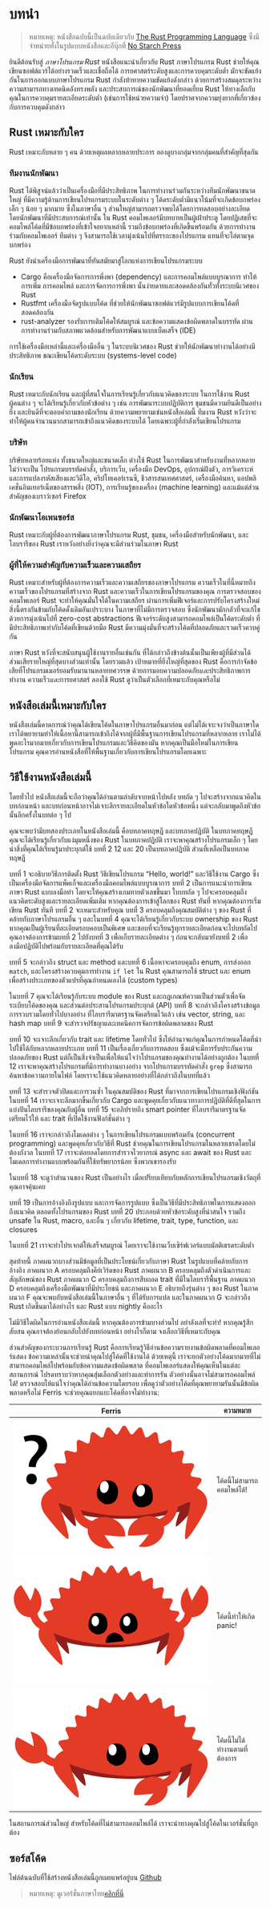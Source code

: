 #  บทนำ

> หมายเหตุ: หนังสือฉบับนี้เป็นฉบับเดียวกับ [The Rust Programming
> Language][nsprust] ซึ่งมีจำหน่ายทั้งในรูปแบบหนังสือและอีบุ๊กที่ 
> [No Starch Press][nsp]

[nsprust]: https://nostarch.com/rust-programming-language-2nd-edition
[nsp]: https://nostarch.com/

ยินดีต้อนรับสู่ *ภาษาโปรแกรม Rust* หนังสือแนะนำเกี่ยวกับ Rust
ภาษาโปรแกรม Rust ช่วยให้คุณเขียนซอฟต์แวร์ได้อย่างรวดเร็วและเชื่อถือได้
การยศาสตร์ระดับสูงและการควบคุมระดับต่ำ มักจะขัดแย้งกันในการออกแบบภาษาโปรแกรม
Rust กำลังท้าทายความขัดแย้งดังกล่าว ด้วยการสร้างสมดุลระหว่างความสามารถทางเทคนิคอังทรงพลัง
และประสบการณ์ของนักพัฒนาที่ยอดเยี่ยม
Rust ให้ทางเลือกับคุณในการควบคุมรายละเอียดระดับต่ำ (เช่นการใช้หน่วยความจำ) 
โดยปราศจากความยุ่งยากที่เกี่ยวข้องกับการควบคุมดังกล่าว

## Rust เหมาะกับใคร

Rust เหมาะกับหลาย ๆ คน ด้วยเหตุผลหลากหลายประการ ลองดูบางกลุ่มจากกลุ่มคนที่สำคัญที่สุดกัน

### ทีมงานนักพัฒนา

Rust ได้พิสูจน์แล้วว่าเป็นเครื่องมือที่มีประสิทธิภาพ
ในการทำงานร่วมกันระหว่างทีมนักพัฒนาขนาดใหญ่ 
ที่มีความรู้ด้านการเขียนโปรแกรมระบบในระดับต่าง ๆ 
โค้ดระดับต่ำมีแนวโน้มที่จะเกิดข้อบกพร่องเล็ก ๆ น้อย ๆ มากมาย 
ซึ่งในภาษาอื่น ๆ ส่วนใหญ่สามารถตรวจพบได้โดยการทดสอบอย่างละเอียด 
โดยนักพัฒนาที่มีประสบการณ์เท่านั้น
ใน Rust คอมไพเลอร์มีบทบาทเป็นผู้เฝ้าประตู โดยปฏิเสธที่จะคอมไพล์โค้ดที่มีข้อบกพร่องที่เข้าใจอยากเหล่านี้
รวมถึงข้อบกพร่องที่เกิดขึ้นพร้อมกัน ด้วยการทำงานร่วมกับคอมไพเลอร์ ทีมต่าง ๆ จึงสามารถใช้เวลามุ่งเน้นไปที่ตรรกะของโปรแกรม แทนที่จะไล่ตามจุดบกพร่อง

Rust ยังนำเครื่องมือการพัฒนาที่ทันสมัยมาสู่โลกแห่งการเขียนโปรแกรมระบบ

* Cargo คือเครื่องมือจัดการการพึ่งพา (dependency) และการคอมไพล์แบบบูรณาการ
ทำให้การเพิ่ม การคอมไพล์ และการจัดการการพึ่งพา นั้นง่ายดายและสอดคล้องกันทั่วทั้งระบบนิเวศของ Rust
* Rustfmt เครื่องมือจัดรูปแบบโค้ด ที่ช่วยให้นักพัฒนาซอฟต์แวร์มีรูปแบบการเขียนโค้ดที่สอดคล้องกัน
* rust-analyzer รองรับการเติมโค้ดให้สมบูรณ์ และข้อความแสดงข้อผิดพลาดในบรรทัด 
ผ่านการทำงานร่วมกับสภาพแวดล้อมสำหรับการพัฒนาแบบเบ็ดเสร็จ (IDE)

การใช้เครื่องมือเหล่านี้และเครื่องมืออื่น ๆ ในระบบนิเวศของ Rust 
ช่วยให้นักพัฒนาทำงานได้อย่างมีประสิทธิภาพ
ขณะเขียนโค้ดระดับระบบ (systems-level code)

### นักเรียน

Rust เหมาะกับนักเรียน และผู้ที่สนใจในการเรียนรู้เกี่ยวกับแนวคิดของระบบ
ในการใช้งาน Rust ผู้คนต่าง ๆ จะได้เรียนรู้เกี่ยวกับหัวข้อต่าง ๆ เช่น การพัฒนาระบบปฏิบัติการ
ชุมชนมีความยินดีเป็นอย่างยิ่ง และยินดีที่จะตอบคำถามของนักเรียน
ด้วยความพยายามเช่นหนังสือเล่มนี้ ทีมงาน Rust 
หวังว่าจะทำให้ผู้คนจำนวนมากสามารถเข้าถึงแนวคิดของระบบได้
โดยเฉพาะผู้ที่กำลังเริ่มเขียนโปรแกรม

### บริษัท

บริษัทหลายร้อยแห่ง ทั้งขนาดใหญ่และขนาดเล็ก ต่างใช้ Rust ในการพัฒนาสำหรับงานที่หลากหลาย
ไม่ว่าจะเป็น โปรแกรมบรรทัดคำสั่ง, บริการเว็บ, เครื่องมือ DevOps, อุปกรณ์ฝังตัว, 
การวิเคราะห์และการแปลงรหัสเสียงและวิดีโอ, คริปโทเคอร์เรนซี, ชีวสารสนเทศศาสตร์, เครื่องมือค้นหา, 
แอปพลิเคชั่นอินเทอร์เน็ตของสรรพสิ่ง (IOT), การเรียนรู้ของเครื่อง (machine learning)
และแม้แต่ส่วนสำคัญของเบราว์เซอร์ Firefox

### นักพัฒนาโอเพนซอร์ส

Rust เหมาะกับผู้ที่ต้องการพัฒนาภาษาโปรแกรม Rust, ชุมชน, เครื่องมือสำหรับนักพัฒนา,
และไลบรารีของ Rust  เราหวังอย่างยิ่งว่าคุณจะมีส่วนร่วมในภาษา Rust

### ผู้ที่ให้ความสำคัญกับความเร็วและความเสถียร

Rust เหมาะสำหรับผู้ที่ต้องการความเร็วและความเสถียรของภาษาโปรแกรม 
ความเร็วในที่นี้หมายถึง ความเร็วของโปรแกรมที่สร้างจาก Rust และความเร็วในการเขียนโปรแกรมของคุณ
การตรวจสอบของคอมไพเลอร์ Rust จะทำให้คุณมั่นใจได้ในความเสถียร ผ่านการเพิ่มฟีเจอร์และการปรับโครงสร้างใหม่
สิ่งนี้ตรงกันข้ามกับโค้ดดั้งเดิมอันเปราะบาง ในภาษาที่ไม่มีการตรวจสอบ ซึ่งนักพัฒนามักกลัวที่จะแก้ไข
ด้วยการมุ่งเน้นไปที่ zero-cost abstractions 
ฟีเจอร์ระดับสูงสามารถคอมไพล์เป็นโค้ดระดับต่ำ ที่มีประสิทธิภาพเท่ากับโค้ดที่เขียนด้วยมือ
Rust มีความมุ่งมั่นที่จะสร้างโค้ดที่ปลอดภัยและรวดเร็วควบคู่กัน

ภาษา Rust หวังที่จะสนับสนุนผู้ใช้งานรายอื่นเช่นกัน ที่ได้กล่าวถึงข้างต้นนั้นเป็นเพียงผู้ที่มีส่วนได้ส่วนเสียรายใหญ่ที่สุดบางส่วนเท่านั้น
โดยรวมแล้ว เป้าหมายที่ยิ่งใหญ่ที่สุดของ Rust คือการกำจัดข้อเสียที่โปรแกรมเมอร์ยอมรับมานานหลายทศวรรษ
ด้วยการมอบความปลอดภัย*และ*ประสิทธิภาพการทำงาน ความเร็ว*และ*การยศาสตร์
ลองใช้ Rust ดูว่าเป็นตัวเลือกที่เหมาะกับคุณหรือไม่

## หนังสือเล่มนี้เหมาะกับใคร

หนังสือเล่มนี้คาดการณ์ว่าคุณได้เขียนโค้ดในภาษาโปรแกรมอื่นมาก่อน แต่ไม่ได้เจาะจงว่าเป็นภาษาใด 
เราได้พยายามทำให้เนื้อหานี้สามารถเข้าถึงได้จากผู้ที่มีพื้นฐานการเขียนโปรแกรมที่หลากหลาย
เราไม่ได้พูดอะไรมากมายเกี่ยวกับการเขียนโปรแกรมและวิธีคิดของมัน
หากคุณเป็นมือใหม่ในการเขียนโปรแกรม คุณควรอ่านหนังสือที่ให้พื้นฐานเกี่ยวกับการเขียนโปรแกรมโดยเฉพาะ

## วิธีใช้งานหนังสือเล่มนี้

โดยทั่วไป หนังสือเล่มนี้จะถือว่าคุณได้อ่านตามลำดับจากหน้าไปหลัง บทถัด ๆ ไปจะสร้างจากแนวคิดในบทก่อนหน้า
และบทก่อนหน้าอาจไม่เจาะลึกรายละเอียดในหัวข้อใดหัวข้อหนึ่ง แต่จะกลับมาพูดถึงหัวข้อนั้นอีกครั้งในบทต่อ ๆ ไป

คุณจะพบว่ามีบทสองประเภทในหนังสือเล่มนี้ คือบทภาคทฤษฎี และบทภาคปฏิบัติ
ในบทภาคทฤษฎี คุณจะได้เรียนรู้เกี่ยวกับแง่มุมหนึ่งของ Rust 
ในบทภาคปฏิบัติ เราจะพาคุณสร้างโปรแกรมเล็ก ๆ โดยนำสิ่งที่คุณได้เรียนรู้มาประยุกต์ใช้
บทที่ 2 12 และ 20 เป็นบทภาคปฏิบัติ ส่วนที่เหลือเป็นบทภาคทฤษฎี

บทที่ 1 จะอธิบายวิธีการติดตั้ง Rust วิธีเขียนโปรแกรม “Hello, world!” 
และวิธีใช้งาน Cargo ซึ่งเป็นเครื่องมือจัดการแพ็คเก็จและเครื่องมือคอมไพล์แบบบูรณาการ
บทที่ 2 เป็นการแนะนำการเขียนภาษา Rust แบบลงมือทำ โดยจะให้คุณสร้างเกมทายตัวเลขขึ้นมา
ใบบทถัด ๆ ไปจะครอบคลุมถึงแนวคิดระดับสูงและรายละเอียดเพิ่มเติม
หากคุณต้องการเข้าสู่โลกของ Rust ทันที่
หากคุณต้องการเริ่มเขียน Rust ทันที บทที่ 2 จะเหมาะสำหรับคุณ
บทที่ 3 ครอบคลุมถึงคุณสมบัติต่าง ๆ ของ Rust ที่คล้ายกับภาษาโปรแกรมอื่น ๆ 
และในบทที่ 4 คุณจะได้เรียนรู้เกี่ยวกับระบบ ownership ของ Rust
หากคุณเป็นผู้เรียนที่ละเอียดรอบคอบเป็นพิเศษ และชอบที่จะเรียนรู้ทุกรายละเอียดก่อนจะไปบทถัดไป
คุณอาจต้องการข้ามบทที่ 2 ไปยังบทที่ 3 เพื่อเก็บรายละเอียดต่าง ๆ ก่อนจะกลับมายังบทที่ 2 เพื่อลงมือปฏิบัติไปพร้อมกับรายละเอียดที่คุณได้รับ

บทที่ 5 จะกล่าวถึง struct และ method
และบทที่ 6 เนื้อหาจะครอบคุมถึง enum, การส่งออก `match`, 
และโครงสร้างควบคุมการทำงาน `if let`
ใน Rust คุณสามารถใช้ struct และ enum เพื่อสร้างประเภทของตัวแปรที่คุณกำหนดเองได้ (custom types)

ในบทที่ 7 คุณจะได้เรียนรู้กับระบบ module ของ Rust และกฎเกณฑ์ความเป็นส่วนตัวเพื่อจัดระเบียบโค้ดของคุณ
และส่วนต่อประสานโปรแกรมประยุกต์ (API)
บทที่ 8 จะกล่าวถึงโครงสร้างข้อมูลการรวบรวมโดยทั่วไปบางอย่าง ที่ไลบรารีมาตรฐานจัดเตรียมไว้แล้ว เช่น vector,
string, และ hash map
บทที่ 9 จะสำรวจปรัชญาและเทคนิคการจัดการข้อผิดพลาดของ Rust

บทที่ 10 จะเจาะลึกเกี่ยวกับ trait และ lifetime โดยทั่วไป ซึ่งให้อำนาจแก่คุณในการกำหนดโค้ดที่นำไปใช้ได้กับหลากหลายประเภท
บทที่ 11 เป็นเรื่องเกี่ยวกับการทดสอบ ซึ่งแม้จะมีการรับประกันความปลอดภัยของ Rust 
แต่ก็เป็นสิ่งจำเป็นเพื่อให้แน่ใจว่าโปรแกรมของคุณทำงานได้อย่างถูกต้อง 
ในบทที่ 12 เราจะพาคุณสร้างโปรแกรมที่มีการทำงานบางอย่าง จากโปรแกรมบรรทัดคำสั่ง `grep` 
ซึ่งสามารถค้นหาข้อความภายในไฟล์ โดยเราจะใช้แนวคิดหลายอย่างที่ได้กล่าวถึงในบทที่แล้ว

บทที่ 13 จะสำรวจตัวปิดและการวนซ้ำ ในคุณสมบัติของ Rust ที่มาจากการเขียนโปรแกรมเชิงฟังก์ชัน
ในบทที่ 14 เราจะเจาะลึกมากขึ้นเกี่ยวกับ Cargo และพูดคุยเกี่ยวกับแนวทางการปฏิบัติที่ดีที่สุดในการแบ่งปันไลบรารีของคุณกับผู้อื่น
บทที่ 15 จะอภิปรายถึง smart pointer ที่ไลบรารีมาตรฐานจัดเตรียมไว้ให้ และ trait ที่เปิดใช้งานฟังก์ชั่นต่าง ๆ

ในบทที่ 16 เราจะกล่าวถึงโมเดลต่าง ๆ ในการเขียนโปรแกรมแบบพร้อมกัน (concurrent programming) 
และพูดคุยเกี่ยวกับวิธีที่ Rust ช่วยคุณในการเขียนโปรแกรมในหลายเธรดโดยไม่ต้องกังวล 
ในบทที่ 17 เราจะต่อยอดโดยการสำรวจไวยากรณ์ async และ await ของ Rust และโมเดลการทำงานแบบพร้อมกันที่ใช้ทรัพยากรน้อย
ซึ่งพวกเขารองรับ

ในบทที่ 18 จะดูว่าสำนวนของ Rust เป็นอย่างไร เมื่อเปรียบเทียบกับหลักการเขียนโปรแกรมเชิงวัตถุที่คุณอาจคุ้นเคย

บทที่ 19 เป็นการอ้างอิงถึงรูปแบบ และการจัดการรูปแบบ ซึ่งเป็นวิธีที่มีประสิทธิภาพในการแสดงออกถึงแนวคิด ตลอดทั้งโปรแกรมของ Rust
บทที่ 20 ประกอบด้วยหัวข้อระดับสูงที่น่าสนใจ รวมถึง unsafe ใน Rust, macro, และอื่น ๆ เกี่ยวกับ lifetime, trait, type, function, และ closures

ในบทที่ 21 เราจะทำโปรเจกต์ให้เสร็จสมบูรณ์ โดยเราจะใช้งานเว็บเซิร์ฟเวอร์แบบมัลติเธรดระดับต่ำ

สุดท้ายนี้ ภาคผนวกบางส่วนมีข้อมูลที่เป็นประโยชน์เกี่ยวกับภาษา Rust ในรูปแบบที่คล้ายกับการอ้างอิง
ภาคผนวก A ครอบคลุมถึงคีย์เวิร์ดของ Rust ภาคผนวก B ครอบคลุมถึงตัวดำเนินการและสัญลักษณ์ของ Rust
ภาคผนวก C ครอบคลุมถึงการสีบถอด trait ที่มีในไลบรารีพื้นฐาน ภาคผนวก D ครอบคลุมถึงเครื่องมือพัฒนาที่มีประโยชน์
และภาคผนวก E อธิบายถึงรุ่นต่าง ๆ ของ Rust
ในภาคผนวก F คุณจะพบกับหนังสือเล่มนี้ในภาษาอื่น ๆ ที่ได้รับการแปล
และในภาคผนวก G จะกล่าวถึง Rust เกิดขึ้นมาได้อย่างไร และ Rust แบบ nightly คืออะไร

ไม่มีวิธีใดผิดในการอ่านหนังสือเล่มนี้ หากคุณต้องการข้ามบางส่วนไป อย่าลังเลที่จะทำ! 
หากคุณรู้สึกสับสน คุณอาจต้องย้อนกลับไปยังบทก่อนหน้า
อย่างไรก็ตาม จงเลือกวิธีที่เหมาะกับคุณ

<span id="ferris"></span>

ส่วนสำคัญของกระบวนการเรียนรู้ Rust คือการเรียนรู้วิธีอ่านข้อความรายงานข้อผิดพลาดที่คอมไพเลอร์แสดง
ข้อความเหล่านั้นจะช่วยนำคุณไปสู่โค้ดที่ใช้งานได้ ด้วยเหตุนี้ 
เราจะยกตัวอย่างโค้ดมากมายที่ไม่สามารถคอมไพล์ไปพร้อมกับข้อความแสดงข้อผิดพลาด
ที่คอมไพเลอร์แสดงให้คุณเห็นในแต่ละสถานการณ์
โปรดทราบว่าหากคุณสุ่มเลือกตัวอย่างและทำการรัน ตัวอย่างนั้นอาจไม่สามารถคอมไพล์ได้!
ตรวจสอบให้แน่ใจว่าคุณได้อ่านข้อความโดยรอบ เพื่อดูว่าตัวอย่างโค้ดที่คุณพยายามรันนั้นมีข้อผิดพลาดหรือไม่
Ferris จะช่วยคุณแยกแยะโค้ดที่อาจไม่ทำงาน:

| Ferris                                                                                                           | ความหมาย                                          |
|------------------------------------------------------------------------------------------------------------------|--------------------------------------------------|
| <img src="img/ferris/does_not_compile.svg" class="ferris-explain" alt="Ferris with a question mark"/>            | โค้ดนี้ไม่สามารถคอมไพล์ได้!                               |
| <img src="img/ferris/panics.svg" class="ferris-explain" alt="Ferris throwing up their hands"/>                   | โค้ดนี้ทำให้เกิด panic!                                 |
| <img src="img/ferris/not_desired_behavior.svg" class="ferris-explain" alt="Ferris with one claw up, shrugging"/> | โค้ดนี้ไม่ได้ทำงานตามที่ต้องการ                             |


ในสถานการณ์ส่วนใหญ่ สำหรับโค้ดที่ไม่สามารถคอมไพล์ได้ เราจะนำทางคุณไปสู่โค้ดในเวอร์ชั่นที่ถูกต้อง

## ซอร์สโค้ด

ไฟล์ต้นฉบับที่ใช้สร้างหนังสือเล่มนี้ถูกเผยแพร่อยู่บน [Github][book]

> หมายเหตุ: ดูเวอร์ชั่นภาษาไทย[คลิกที่นี่][book-th]

[book]: https://github.com/rust-lang/book/tree/main/src
[book-th]: https://github.com/Arikato111/rust-book-th

